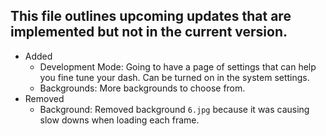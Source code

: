 ## This file outlines upcoming updates that are implemented but not in the current version.
- Added
    - Development Mode: Going to have a page of settings that can help you fine tune your dash. Can be turned on in the system settings. 
    - Backgrounds: More backgrounds to choose from.
- Removed
    - Background: Removed background `6.jpg` because it was causing slow downs when loading each frame.